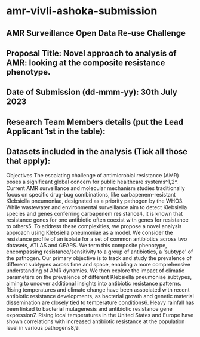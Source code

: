 # amr-vivli-ashoka-submission
## AMR Surveillance Open Data Re-use Challenge
## Proposal Title: Novel approach to analysis of AMR: looking at the composite resistance phenotype.
## Date of Submission (dd-mmm-yy): 30th July 2023

## Research Team Members details (put the Lead Applicant 1st in the table):

## Datasets included in the analysis (Tick all those that apply):
Objectives The escalating challenge of antimicrobial resistance (AMR) poses a significant global concern for public healthcare systems^1,2^. Current AMR surveillance and molecular mechanism studies traditionally focus on specific drug-bug combinations, like carbapenem-resistant Klebsiella pneumoniae, designated as a priority pathogen by the WHO3. While wastewater and environmental surveillance aim to detect Klebsiella species and genes conferring carbapenem resistance4, it is known that resistance genes for one antibiotic often coexist with genes for resistance to others5. To address these complexities, we propose a novel analysis approach using Klebsiella pneumoniae as a model. We consider the resistance profile of an isolate for a set of common antibiotics across two datasets, ATLAS and GEARS. We term this composite phenotype, encompassing resistance/sensitivity to a group of antibiotics, a 'subtype' of the pathogen. Our primary objective is to track and study the prevalence of different subtypes across time and space, enabling a more comprehensive understanding of AMR dynamics. We then explore the impact of climatic parameters on the prevalence of different Klebsiella pneumoniae subtypes, aiming to uncover additional insights into antibiotic resistance patterns. Rising temperatures and climate change have been associated with recent antibiotic resistance developments, as bacterial growth and genetic material dissemination are closely tied to temperature conditions6. Heavy rainfall has been linked to bacterial mutagenesis and antibiotic resistance gene expression7. Rising local temperatures in the United States and Europe have shown correlations with increased antibiotic resistance at the population level in various pathogens8,9.


